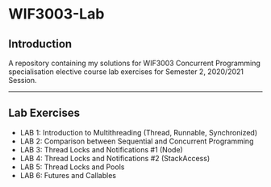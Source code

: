 # WIF3003-Lab

## Introduction

A repository containing my solutions for WIF3003 Concurrent Programming specialisation elective course lab exercises for Semester 2, 2020/2021 Session.

<hr>

## Lab Exercises

- LAB 1: Introduction to Multithreading (Thread, Runnable, Synchronized)
- LAB 2: Comparison between Sequential and Concurrent Programming
- LAB 3: Thread Locks and Notifications #1 (Node)
- LAB 4: Thread Locks and Notifications #2 (StackAccess)
- LAB 5: Thread Locks and Pools
- LAB 6: Futures and Callables
